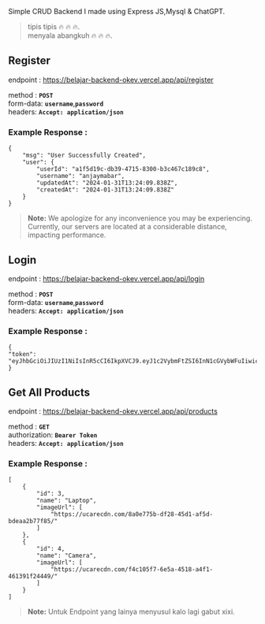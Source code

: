 Simple CRUD Backend I made using Express JS,Mysql & ChatGPT.

> tipis tipis 🔥 🔥 🔥.\
>  menyala abangkuh 🔥 🔥 🔥.

## Register

endpoint : https://belajar-backend-okev.vercel.app/api/register

method : **`POST`**\
form-data: **`username`**,**`password`**\
headers: **`Accept: application/json`**

### Example Response :

```
{
    "msg": "User Successfully Created",
    "user": {
        "userId": "a1f5d19c-db39-4715-8300-b3c467c189c8",
        "username": "anjaymabar",
        "updatedAt": "2024-01-31T13:24:09.838Z",
        "createdAt": "2024-01-31T13:24:09.838Z"
    }
}
```

> **Note:** We apologize for any inconvenience you may be experiencing. Currently, our servers are located at a considerable distance, impacting performance.

## Login

endpoint : https://belajar-backend-okev.vercel.app/api/login

method : **`POST`**\
form-data: **`username`**,**`password`**\
headers: **`Accept: application/json`**

### Example Response :

```
{
"token": "eyJhbGciOiJIUzI1NiIsInR5cCI6IkpXVCJ9.eyJ1c2VybmFtZSI6InN1cGVybWFuIiwicGFzc3dvcmQiOiIxMjM0NSIsImlhdCI6MTcwNjcwNTc4NSwiZXhwIjoxNzA2NzA5Mzg1fQ.nVL4FNPTMNh65YhwyeVsKp8cpJ6pZqyFyNihcO0MW7Y"
}
```

## Get All Products

endpoint : https://belajar-backend-okev.vercel.app/api/products

method : **`GET`**\
authorization: **`Bearer Token`**\
headers: **`Accept: application/json`**

### Example Response :

```
[
    {
        "id": 3,
        "name": "Laptop",
        "imageUrl": [
            "https://ucarecdn.com/8a0e775b-df28-45d1-af5d-bdeaa2b77f85/"
        ]
    },
    {
        "id": 4,
        "name": "Camera",
        "imageUrl": [
            "https://ucarecdn.com/f4c105f7-6e5a-4518-a4f1-461391f24449/"
        ]
    }
]
```

> **Note:** Untuk Endpoint yang lainya menyusul kalo lagi gabut xixi.
